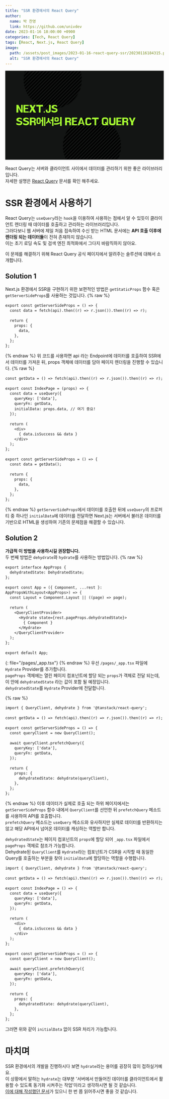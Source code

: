 ```yaml
---
title: "SSR 환경에서의 React Query"
author:
  name: 박 찬영
  link: https://github.com/univdev
date: 2023-01-16 18:00:00 +0900
categories: [Tech, React Query]
tags: [React, Next.js, React Query]
image:
  path: /assets/post_images/2023-01-16-react-query-ssr/20230116184315.png
  alt: "SSR 환경에서의 React Query"
---
```

![React Query](/assets/post_images/2023-01-16-react-query-ssr/20230116184315.png)  

React Query는 서버와 클라이언트 사이에서 데이터를 관리하기 위한 좋은 라이브러리입니다.  
자세한 설명은 [React Query][React Query] 문서를 확인 해주세요.

# SSR 환경에서 사용하기
React Query는 `useQuery`라는 `hook`을 이용하여 사용하는 점에서 알 수 있듯이 클라이언트 렌더링 때 데이터를 호출하고 관리하는 라이브러리입니다.  
그러다보니 웹 서버에 제일 처음 접속하여 수신 받는 HTML 문서에는 **API 호출 이후에 렌더링 되는 데이터들**이 전혀 존재하지 않습니다.  
이는 초기 로딩 속도 및 검색 엔진 최적화에서 그다지 바람직하지 않아요.

이 문제를 해결하기 위해 React Query 공식 페이지에서 알려주는 솔루션에 대해서 소개합니다.
## Solution 1
Next.js 환경에서 SSR을 구현하기 위한 보편적인 방법은 `getStaticProps` 함수 혹은 `getServerSideProps`를 사용하는 것입니다.
{% raw %}
```tsx
export const getServerSideProps = () => {
  const data = fetch(api).then((r) => r.json()).then((r) => r);

  return {
    props: {
      data,
    },
  };
};
```
{% endraw %}
위 코드를 사용하면 api 라는 Endpoint에 데이터를 호출하여 SSR에서 데이터를 가져온 뒤, props 객체에 데이터를 담아 페이지 렌더링을 진행할 수 있습니다.
{% raw %}
```tsx
const getData = () => fetch(api).then((r) => r.json()).then((r) => r);

export const IndexPage = (props) => {
  const data = useQuery({
    queryKey: ['data'],
    queryFn: getData,
    initialData: props.data, // 여기 중요!
  });

  return (
    <div>
      { data.isSuccess && data }
    </div>
  );
};

export const getServerSideProps = () => {
  const data = getData();

  return {
    props: {
      data,
    },
  };
};
```
{% endraw %}
`getServerSideProps`에서 데이터를 호출한 뒤에 `useQuery`의 프로퍼티 중 하나인 `initialData`에 데이터를 전달하면 Next.js는 서버에서 불러온 데이터를 기반으로 HTML을 생성하여 기존의 문제점을 해결할 수 있습니다.  
## Solution 2
**가급적 이 방법을 사용하시길 권장합니다.**  
두 번째 방법은 `dehydrate`와 `hydrate`를 사용하는 방법입니다.
{% raw %}
```tsx
export interface AppProps {
  dehydratedState: DehydratedState;
};

export const App = ({ Component, ...rest }: AppPropsWithLayout<AppProps>) => {
  const Layout = Component.Layout || ((page) => page);

  return (
    <QueryClientProvider>
      <Hydrate state={rest.pageProps.dehydratedState}>
        { Component }
      </Hydrate>
    </QueryClientProvider>
  );
};

export default App;
```
{: file="/pages/_app.tsx"}
{% endraw %}
우선 `/pages/_app.tsx` 파일에 `Hydrate` Provider를 추가합니다.  
`pageProps` 객체에는 열린 페이지 컴포넌트에 할당 되는 `props`가 객체로 전달 되는데, 이 안에 `dehydratedState` 라는 값이 포함 될 예정입니다.  
`dehydratedState`를 `Hydrate` Provider에 전달합니다.

{% raw %}
```tsx
import { QueryClient, dehydrate } from '@tanstack/react-query';

const getData = () => fetch(api).then((r) => r.json()).then((r) => r);

export const getServerSideProps = () => {
  const queryClient = new QueryClient();

  await queryClient.prefetchQuery({
    queryKey: ['data'],
    queryFn: getData,
  });

  return {
    props: {
      dehydratedState: dehydrate(queryClient),
    },
  };
};
```
{% endraw %}
이후 데이터가 실제로 호출 되는 하위 페이지에서는 `getServerSideProps` 함수 내에서 `QueryClient`를 선언한 뒤 `prefetchQuery` 메소드를 사용하여 API를 호출합니다.  
`prefetchQuery` 메소드는 `useQuery` 메소드와 유사하지만 실제로 데이터를 반환하지는 않고 해당 API에서 넘어온 데이터를 캐싱하는 역할만 합니다.

`dehydratedState`는 페이지 컴포넌트의 `props`에 할당 되어 `_app.tsx` 파일에서 `pageProps` 객체로 참조가 가능합니다.  
Dehydrate된 `QueryClient`를 `Hydrate`라는 컴포넌트가 CSR을 시작할 때 동일한 Query를 호출하는 부분을 찾아 `initialData`에 할당하는 역할을 수행합니다.

```tsx
import { QueryClient, dehydrate } from '@tanstack/react-query';

const getData = () => fetch(api).then((r) => r.json()).then((r) => r);

export const IndexPage = () => {
  const data = useQuery({
    queryKey: ['data'],
    queryFn: getData,
  });

  return (
    <div>
      { data.isSuccess && data }
    </div>
  );
};

export const getServerSideProps = () => {
  const queryClient = new QueryClient();

  await queryClient.prefetchQuery({
    queryKey: ['data'],
    queryFn: getData,
  });

  return {
    props: {
      dehydratedState: dehydrate(queryClient),
    },
  };
};
```
그러면 위와 같이 `initialData` 없이 SSR 처리가 가능합니다.
# 마치며
SSR 환경에서의 개발을 진행하시다 보면 `hydrate`라는 용어를 굉장히 많이 접하실거예요.  
이 상황에서 말하는 `hydrate`는 대부분 '서버에서 만들어진 데이터를 클라이언트에서 활용할 수 있도록 동기화 시켜주는 작업'이라고 생각하시면 될 것 같습니다.  
[이에 대해 작성했던 문서][Hydration]가 있으니 한 번 쯤 읽어주시면 좋을 것 같습니다.

[React Query]: /posts/react-query-tutorial/
[Hydration]: /posts/nextjs-hydration/